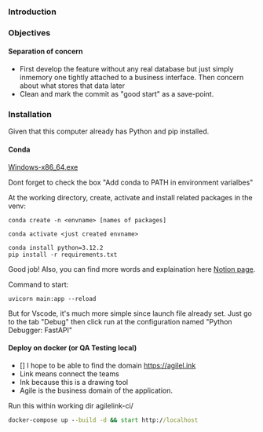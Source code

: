 ### Introduction
### Objectives
#### Separation of concern
- First develop the feature without any real database but just simply inmemory one tightly attached to a business interface. Then concern about what stores that data later
- Clean and mark the commit as "good start" as a save-point.
### Installation
Given that this computer already has Python and pip installed.
#### Conda
[Windows-x86_64.exe](https://repo.anaconda.com/miniconda/Miniconda3-latest-Windows-x86_64.exe)

Dont forget to check the box "Add conda to PATH in environment varialbes"

At the working directory, create, activate and install related packages in the venv:
```
conda create -n <envname> [names of packages]
```
```
conda activate <just created envname>
```
```
conda install python=3.12.2
pip install -r requirements.txt
```

Good job!
Also, you can find more words and explaination here [Notion page](https://www.notion.so/chungbattu/studying-fastapi-78533a5799674c1b8af366beac553096).

Command to start:
```
uvicorn main:app --reload
```
But for Vscode, it's much more simple since launch file already set. Just go to the tab "Debug" then click run at the configuration named "Python Debugger: FastAPI"

#### Deploy on docker (or QA Testing local)
- [] I hope to be able to find the domain https://agilel.ink
- Link means connect the teams
- Ink because this is a drawing tool
- Agile is the business domain of the application.

Run this within working dir agilelink-ci/
```cmd
docker-compose up --build -d && start http://localhost
```